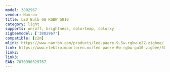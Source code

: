 ```yaml
---
model: 3802967
vendor: Namron
title: LED Bulb 6W RGBW GU10
category: light
supports: on/off, brightness, colortemp, colorxy
zigbeemodel: ['3802967']
compatible: [z2m]
mlink: https://www.namron.com/products/led-paere-9-5w-rgbw-e27-zigbee/
link: https://www.elektroimportoren.no/led-paere-6w-rgbw-gu10-zigbee/3802967/Product.html
link2: 
link3: 
EAN: 7070990329767
---
```

